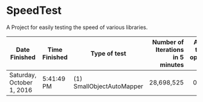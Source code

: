# SpeedTest
A Project for easily testing the speed of various libraries.

|Date Finished | Time Finished | Type of test | Number of Iterations in 5 minutes | Average time for operation in ms |
|--------------|---------------|--------------|----------------------------------:|---------------------------------:|
|Saturday, October 1, 2016|5:41:49 PM|(1) SmallObjectAutoMapper|28,698,525|0.01045|
